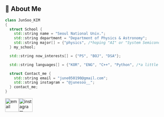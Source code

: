 ## 🌠 About Me
```cpp
class JunSoo_KIM
{
  struct School {
    std::string name = "Seoul National Univ.";
    std::string department = "Department of Physics & Astronomy";
    std::string major[] = {"physics", /*hoping "AI" or "System Semiconductor Engineering for AI"*/};
  } my_school;

  std::string now_interests[] = {"PS", "BOJ", "DSA"};

  std::string languages[] = {"KOR", "ENG", "C++", "Python", /*a little bit of*/"JAVA"};

  struct Contact_me {
    std::string email = "june050190@gmail.com";
    std::string instagram = "@junesoo__";
  } contact_me;
}
```

<div>
  <a href="june050190@gmail.com">
    <img style="float:left;" src="https://cdn1.iconfinder.com/data/icons/google-new-logos-1/32/gmail_new_logo-512.png" alt="email" width="45" height="45" margin-right="0"/>
  </a>
  <a href="https://www.instagram.com/junesoo__/">
    <img style="float:left;" src="https://cdn2.iconfinder.com/data/icons/social-icons-33/128/Instagram-512.png" alt="instagram" width="45" height="45"/>
  </a>
</div>
